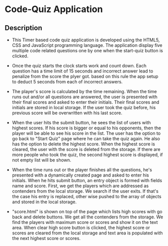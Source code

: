 # Code-Quiz Application

## Description

* This Timer based code quiz application is developed using the HTML5, CSS and JavaScript programming language. The application display five multiple code related questions one by one when the start-quiz button is clicked.

*	Once the quiz starts the clock starts work and count down. Each question has a time limit of 15 seconds and incorrect answer lead to penalize from the score the plyer got. based on this rule the app setup to deduct 5 seconds from each of incorrect answers.

*	The player's score is calculated by the time remaining. When the time runs out and/or all questions are answered, the user is presented with their final scores and asked to enter their initials. Their final scores and initials are stored in local storage. If the user took the quiz before, his previous score will be overwritten with his last score. 

*	When the user hits the submit button, he sees the list of users with highest scores. If his score is bigger or equal to his opponents, then the player will be able to see his score in the list. The user has the option to go back to "Start Quiz" page where he can take the quiz again. He also has the option to delete the highest score. When the highest score is cleared, the user with the score is deleted from the storage. If there are more people who took the quiz, the second highest score is displayed, if not empty list will be shown.

*	When the time runs out or the player finishes all the questions, he's presented with a dynamically created page and asked to enter his initials. When he hits submit button, an entry object is formed with fields name and score. First, we get the players which are addressed as contenders from the local storage. We search if the user exits. If that's the case his entry is replaced, other wise pushed to the array of objects and stored in the local storage.

*	"score.html" is shown on top of the page which lists high scores with go back and delete buttons. We get all the contenders from the storage. We find the players with maximum score or scores and show it on the text area. When clear high score button is clicked, the highest score or scores are cleared from the local storage and text area is populated with the next highest score or scores.
